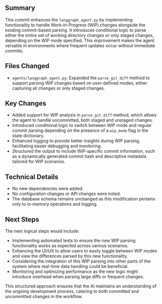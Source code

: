 ## Summary
This commit enhances the `langgraph_agent.py` by implementing functionality to handle Work-in-Progress (WIP) changes alongside the existing commit-based parsing. It introduces conditional logic to parse either the entire set of working directory changes or only staged changes, depending on the WIP mode specified. This improvement makes the agent versatile in environments where frequent updates occur without immediate commits.

## Files Changed
- `agents/langgraph_agent.py`: Expanded the `parse_git_diff` method to support parsing WIP changes based on user-defined modes, either capturing all changes or only staged changes.

## Key Changes
- Added support for WIP analysis in `parse_git_diff` method, which allows the agent to handle uncommitted, both staged and unstaged changes.
- Introduced conditional logic to switch between WIP mode and regular commit parsing depending on the presence of a `wip_mode` flag in the state dictionary.
- Enhanced logging to provide better insights during WIP parsing, facilitating easier debugging and monitoring.
- Structured the output to include WIP-specific commit information, such as a dynamically generated commit hash and descriptive metadata tailored for WIP scenarios.

## Technical Details
- No new dependencies were added.
- No configuration changes or API changes were noted.
- The database schema remains unchanged as this modification pertains only to in-memory operations and logging.

## Next Steps
The next logical steps would include:
- Implementing automated tests to ensure the new WIP parsing functionality works as expected across various scenarios.
- Enhancing the UI/UX to allow users to easily toggle between WIP modes and view the differences parsed by this new functionality.
- Considering the integration of this WIP parsing into other parts of the system where real-time data handling could be beneficial.
- Monitoring and optimizing performance as the new logic might introduce overhead when parsing large diffs or frequent changes. 

This structured approach ensures that the AI maintains an understanding of the ongoing development process, catering to both committed and uncommitted changes in the workflow.